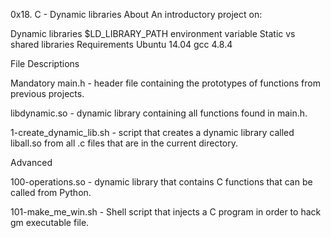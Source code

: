 0x18. C - Dynamic libraries
About
An introductory project on:

Dynamic libraries
$LD_LIBRARY_PATH environment variable
Static vs shared libraries
Requirements
Ubuntu 14.04
gcc 4.8.4


File Descriptions


Mandatory
main.h - header file containing the prototypes of functions from previous projects.

libdynamic.so - dynamic library containing all functions found in main.h.

1-create_dynamic_lib.sh - script that creates a dynamic library called liball.so from all .c files that are in the current directory.

Advanced

100-operations.so - dynamic library that contains C functions that can be called from Python.

101-make_me_win.sh - Shell script that injects a C program in order to hack gm executable file.
